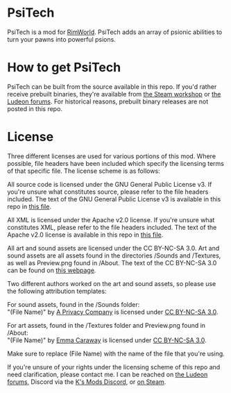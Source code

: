 # PsiTech
PsiTech is a mod for [RimWorld](https://rimworldgame.com/). PsiTech adds an array of psionic abilities to turn your pawns into powerful psions.

# How to get PsiTech
PsiTech can be built from the source available in this repo. If you'd rather receive prebuilt binaries, they're available from [the Steam workshop](https://steamcommunity.com/sharedfiles/filedetails/?id=2078892294) or [the Ludeon forums](https://ludeon.com/forums/index.php?topic=51887.0). For historical reasons, prebuilt binary releases are not posted in this repo.

# License
Three different licenses are used for various portions of this mod. Where possible, file headers have been included which specify the licensing terms of that specific file. The license scheme is as follows:
  
All source code is licensed under the GNU General Public License v3. If you're unsure what constitutes source, please refer to the file headers included. The text of the GNU General Public License v3 is available in this repo in [this file](gnu-gpl-v3.0.md).

All XML is licensed under the Apache v2.0 license. If you're unsure what constitutes XML, please refer to the file headers included. The text of the Apache v2.0 license is available in this repo in [this file](apache-v2.0.md).

All art and sound assets are licensed under the CC BY-NC-SA 3.0. Art and sound assets are all assets found in the directories /Sounds and /Textures, as well as Preview.png found in /About. The text of the CC BY-NC-SA 3.0 can be found on [this webpage](https://creativecommons.org/licenses/by-nc-sa/3.0/legalcode).

Two different authors worked on the art and sound assets, so please use the following attribution templates:

For sound assets, found in the /Sounds folder:  
"\(File Name\)" by [A Privacy Company](https://steamcommunity.com/id/tinykidtoo) is licensed under [CC BY-NC-SA 3.0](https://creativecommons.org/licenses/by-nc-sa/3.0/legalcode).

For art assets, found in the /Textures folder and Preview.png found in /About:  
"\(File Name\)" by [Emma Caraway](https://www.artstation.com/emma_where) is licensed under [CC BY-NC-SA 3.0](https://creativecommons.org/licenses/by-nc-sa/3.0/legalcode).

Make sure to replace \(File Name\) with the name of the file that you're using.

If you're unsure of your rights under the licensing scheme of this repo and need clarification, please contact me. I can be reached on [the Ludeon forums](https://ludeon.com/forums/index.php?action=profile;u=98551), Discord via the [K's Mods Discord](https://discord.gg/nafJcyg), or [on Steam](https://steamcommunity.com/id/0x536563726574/).
